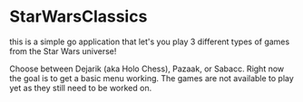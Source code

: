 # StarWarsClassics
<!-- First Created Feb 1st, 2022
     _______..___________.     ___      .______         ____    __    ____      ___      .______           _______.
    /       ||           |    /   \     |   _  \        \   \  /  \  /   /     /   \     |   _  \         /       |
   |   (----``---|  |----`   /  ^  \    |  |_)  |        \   \/    \/   /     /  ^  \    |  |_)  |       |   (----`
    \   \        |  |       /  /_\  \   |      /          \            /     /  /_\  \   |      /         \   \    
.----)   |       |  |      /  _____  \  |  |\  \----.      \    /\    /     /  _____  \  |  |\  \----..----)   |   
|_______/        |__|     /__/     \__\ | _| `._____|       \__/  \__/     /__/     \__\ | _| `._____||_______/    
                                                                                                                   
              ______  __           ___           _______.     _______. __    ______      _______.                  
             /      ||  |         /   \         /       |    /       ||  |  /      |    /       |                  
            |  ,----'|  |        /  ^  \       |   (----`   |   (----`|  | |  ,----'   |   (----`                  
            |  |     |  |       /  /_\  \       \   \        \   \    |  | |  |         \   \                      
            |  `----.|  `----. /  _____  \  .----)   |   .----)   |   |  | |  `----..----)   |                     
             \______||_______|/__/     \__\ |_______/    |_______/    |__|  \______||_______/                        
-->

this is a simple go application that let's you play 3 different types of games from the Star Wars universe!

Choose between Dejarik (aka Holo Chess), Pazaak, or Sabacc.
Right now the goal is to get a basic menu working. The games are not available to play yet as they still need to be worked on.

